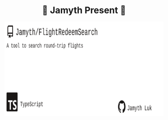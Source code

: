 <!-- built at 10/4/2025, 10:14:58 PM -->
<h1 align="center">
🎉 Jamyth Present 🎉
</h1>
<p align="center">
    <a href="https://github.com/Jamyth/FlightRedeemSearch">
        <img width="1000" height="300" src="./readme.svg" />
    </a>
</p>